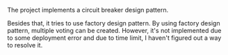 The project implements a circuit breaker design pattern. 

Besides that, it tries to use factory design pattern. By using factory design pattern, multiple voting can be created.
However, it's not implemented due to some deployment error and due to time limit, I haven't figured out a way to resolve
it.

